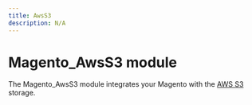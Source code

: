 ```yaml
---
title: AwsS3
description: N/A
---
```


# Magento_AwsS3 module

The Magento_AwsS3 module integrates your Magento with the [AWS S3](https://aws.amazon.com/s3) storage.

